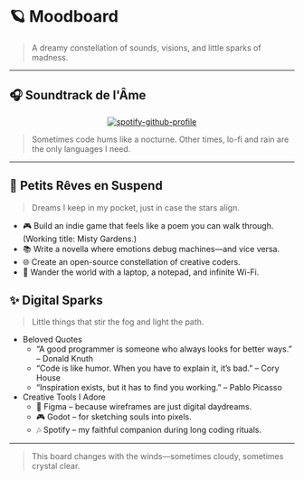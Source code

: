 # 🪐 Moodboard
> A dreamy constellation of sounds, visions, and little sparks of madness.

---

## 🎧 Soundtrack de l'Âme
<div align="center">

[![spotify-github-profile](https://spotify-github-profile.kittinanx.com/api/view?uid=31ifzhkrtqqh7tbkokyittkzfh4q&cover_image=true&theme=default&show_offline=true&background_color=121212&interchange=true&bar_color=974eb1)](https://github.com/kittinan/spotify-github-profile)

</div>

> Sometimes code hums like a nocturne.
> Other times, lo-fi and rain are the only languages I need.

---

## 🌙 Petits Rêves en Suspend
> Dreams I keep in my pocket, just in case the stars align.

- 🎮 Build an indie game that feels like a poem you can walk through.
(Working title: Misty Gardens.)
- 📚 Write a novella where emotions debug machines—and vice versa.
- 🌐 Create an open-source constellation of creative coders.
- 🧳 Wander the world with a laptop, a notepad, and infinite Wi-Fi.

## ✨ Digital Sparks
> Little things that stir the fog and light the path.
- Beloved Quotes
  - “A good programmer is someone who always looks for better ways.” – Donald Knuth
  - “Code is like humor. When you have to explain it, it’s bad.” – Cory House
  - “Inspiration exists, but it has to find you working.” – Pablo Picasso
- Creative Tools I Adore
  - 🎨 Figma – because wireframes are just digital daydreams.
  - 🎮 Godot – for sketching souls into pixels.
  - 🎶 Spotify – my faithful companion during long coding rituals.

---
> This board changes with the winds—sometimes cloudy, sometimes crystal clear.
